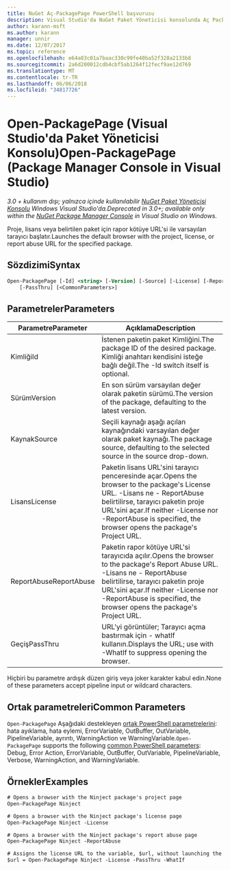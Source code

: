 ```yaml
---
title: NuGet Aç-PackagePage PowerShell başvurusu
description: Visual Studio'da NuGet Paket Yöneticisi konsolunda Aç PackagePage PowerShell komut başvurusu.
author: karann-msft
ms.author: karann
manager: unnir
ms.date: 12/07/2017
ms.topic: reference
ms.openlocfilehash: e64a83c01a7baac330c99fe40ba52f328a2133b8
ms.sourcegitcommit: 2a6d200012cdb4cbf5ab1264f12fecf9ae12d769
ms.translationtype: MT
ms.contentlocale: tr-TR
ms.lasthandoff: 06/06/2018
ms.locfileid: "34817726"
---
```

# <a name="open-packagepage-package-manager-console-in-visual-studio"></a><span data-ttu-id="87b3f-103">Open-PackagePage (Visual Studio'da Paket Yöneticisi Konsolu)</span><span class="sxs-lookup"><span data-stu-id="87b3f-103">Open-PackagePage (Package Manager Console in Visual Studio)</span></span>

<span data-ttu-id="87b3f-104">*3.0 + kullanım dışı; yalnızca içinde kullanılabilir [NuGet Paket Yöneticisi Konsolu](package-manager-console.md) Windows Visual Studio'da.*</span><span class="sxs-lookup"><span data-stu-id="87b3f-104">*Deprecated in 3.0+; available only within the [NuGet Package Manager Console](package-manager-console.md) in Visual Studio on Windows.*</span></span>

<span data-ttu-id="87b3f-105">Proje, lisans veya belirtilen paket için rapor kötüye URL'si ile varsayılan tarayıcı başlatır.</span><span class="sxs-lookup"><span data-stu-id="87b3f-105">Launches the default browser with the project, license, or report abuse URL for the specified package.</span></span>

## <a name="syntax"></a><span data-ttu-id="87b3f-106">Sözdizimi</span><span class="sxs-lookup"><span data-stu-id="87b3f-106">Syntax</span></span>

```ps
Open-PackagePage [-Id] <string> [-Version] [-Source] [-License] [-ReportAbuse]
    [-PassThru] [<CommonParameters>]
```

## <a name="parameters"></a><span data-ttu-id="87b3f-107">Parametreler</span><span class="sxs-lookup"><span data-stu-id="87b3f-107">Parameters</span></span>

| <span data-ttu-id="87b3f-108">Parametre</span><span class="sxs-lookup"><span data-stu-id="87b3f-108">Parameter</span></span> | <span data-ttu-id="87b3f-109">Açıklama</span><span class="sxs-lookup"><span data-stu-id="87b3f-109">Description</span></span> |
| --- | --- |
| <span data-ttu-id="87b3f-110">Kimliği</span><span class="sxs-lookup"><span data-stu-id="87b3f-110">Id</span></span> | <span data-ttu-id="87b3f-111">İstenen paketin paket Kimliğini.</span><span class="sxs-lookup"><span data-stu-id="87b3f-111">The package ID of the desired package.</span></span> <span data-ttu-id="87b3f-112">Kimliği anahtarı kendisini isteğe bağlı değil.</span><span class="sxs-lookup"><span data-stu-id="87b3f-112">The -Id switch itself is optional.</span></span> |
| <span data-ttu-id="87b3f-113">Sürüm</span><span class="sxs-lookup"><span data-stu-id="87b3f-113">Version</span></span> | <span data-ttu-id="87b3f-114">En son sürüm varsayılan değer olarak paketin sürümü.</span><span class="sxs-lookup"><span data-stu-id="87b3f-114">The version of the package, defaulting to the latest version.</span></span> |
| <span data-ttu-id="87b3f-115">Kaynak</span><span class="sxs-lookup"><span data-stu-id="87b3f-115">Source</span></span> | <span data-ttu-id="87b3f-116">Seçili kaynağı aşağı açılan kaynağındaki varsayılan değer olarak paket kaynağı.</span><span class="sxs-lookup"><span data-stu-id="87b3f-116">The package source, defaulting to the selected source in the source drop-down.</span></span> |
| <span data-ttu-id="87b3f-117">Lisans</span><span class="sxs-lookup"><span data-stu-id="87b3f-117">License</span></span> | <span data-ttu-id="87b3f-118">Paketin lisans URL'sini tarayıcı penceresinde açar.</span><span class="sxs-lookup"><span data-stu-id="87b3f-118">Opens the browser to the package's License URL.</span></span> <span data-ttu-id="87b3f-119">-Lisans ne - ReportAbuse belirtilirse, tarayıcı paketin proje URL'sini açar.</span><span class="sxs-lookup"><span data-stu-id="87b3f-119">If neither -License nor -ReportAbuse is specified, the browser opens the package's Project URL.</span></span> |
| <span data-ttu-id="87b3f-120">ReportAbuse</span><span class="sxs-lookup"><span data-stu-id="87b3f-120">ReportAbuse</span></span> | <span data-ttu-id="87b3f-121">Paketin rapor kötüye URL'si tarayıcıda açılır.</span><span class="sxs-lookup"><span data-stu-id="87b3f-121">Opens the browser to the package's Report Abuse URL.</span></span> <span data-ttu-id="87b3f-122">-Lisans ne - ReportAbuse belirtilirse, tarayıcı paketin proje URL'sini açar.</span><span class="sxs-lookup"><span data-stu-id="87b3f-122">If neither -License nor -ReportAbuse is specified, the browser opens the package's Project URL.</span></span> |
| <span data-ttu-id="87b3f-123">Geçiş</span><span class="sxs-lookup"><span data-stu-id="87b3f-123">PassThru</span></span> | <span data-ttu-id="87b3f-124">URL'yi görüntüler; Tarayıcı açma bastırmak için - whatIf kullanın.</span><span class="sxs-lookup"><span data-stu-id="87b3f-124">Displays the URL; use with -WhatIf to suppress opening the browser.</span></span> |

<span data-ttu-id="87b3f-125">Hiçbiri bu parametre ardışık düzen giriş veya joker karakter kabul edin.</span><span class="sxs-lookup"><span data-stu-id="87b3f-125">None of these parameters accept pipeline input or wildcard characters.</span></span>

## <a name="common-parameters"></a><span data-ttu-id="87b3f-126">Ortak parametreleri</span><span class="sxs-lookup"><span data-stu-id="87b3f-126">Common Parameters</span></span>

<span data-ttu-id="87b3f-127">`Open-PackagePage` Aşağıdaki destekleyen [ortak PowerShell parametrelerini](http://go.microsoft.com/fwlink/?LinkID=113216): hata ayıklama, hata eylemi, ErrorVariable, OutBuffer, OutVariable, PipelineVariable, ayrıntı, WarningAction ve WarningVariable.</span><span class="sxs-lookup"><span data-stu-id="87b3f-127">`Open-PackagePage` supports the following [common PowerShell parameters](http://go.microsoft.com/fwlink/?LinkID=113216): Debug, Error Action, ErrorVariable, OutBuffer, OutVariable, PipelineVariable, Verbose, WarningAction, and WarningVariable.</span></span>

## <a name="examples"></a><span data-ttu-id="87b3f-128">Örnekler</span><span class="sxs-lookup"><span data-stu-id="87b3f-128">Examples</span></span>

```ps
# Opens a browser with the Ninject package's project page
Open-PackagePage Ninject

# Opens a browser with the Ninject package's license page
Open-PackagePage Ninject -License

# Opens a browser with the Ninject package's report abuse page  
Open-PackagePage Ninject -ReportAbuse

# Assigns the license URL to the variable, $url, without launching the browser
$url = Open-PackagePage Ninject -License -PassThru -WhatIf
```